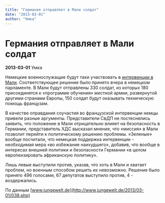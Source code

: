 ```yaml
---
title: "Германия отправляет в Мали солдат"
date: "2013-03-01"
author: "Умка"
---
```


# Германия отправляет в Мали солдат

**2013-03-01** Умка

Немецкие военнослужащие будут таки участвовать в [интервенции в Мали](/6490.md). Соответствующее решение было принято вчера в немецком парламенте. В Мали будут отправлены 330 солдат, из которых 180 присоединятся к «программе обучения» местной армии, развернутой другими странами Европы, 150 солдат будут оказывать техническую помощь французам.

В качестве оправдания соучастия во французской интервенции немцы привели разные аргументы. Представители СвДП не постеснялись заявить, что положение в Мали отрицательно влияет на безопасность в Германии, представитель ХДС высказал мнение, что «миссия» в Мали позволит перейти к политическому решению проблемы. «Зеленые» вообще посчитали, что немецкая поддержка интервенции - необходимая мера «во избежание наихудшего», добавив, что вообще в интересах внешней политики и безопасности Германии «в целом европеизировать африканскую политику».

Лишь левые выступили против, указав, что хоть в Мали и хватает проблем, но военным способом решить их невозможно. Решение было принято 496 голосами, 67 депутатов выступило против, 4 - воздержались.

По данным [www.jungewelt.de](http://www.jungewelt.de/2013/03-01/038.php)
